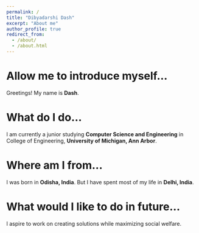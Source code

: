 ```yaml
---
permalink: /
title: "Dibyadarshi Dash"
excerpt: "About me"
author_profile: true
redirect_from: 
  - /about/
  - /about.html
---
```

Allow me to introduce myself...
===
Greetings!
My name is  __Dash__.

What do I do...
===
I am currently a junior studying __Computer Science and Engineering__ in College of Engineering, __University of Michigan, Ann Arbor__.

Where am I from...
===
I was born in __Odisha, India__. But I have spent most of my life in __Delhi, India__.

What would I like to do in future...
===
I aspire to work on creating solutions while maximizing social welfare. 

